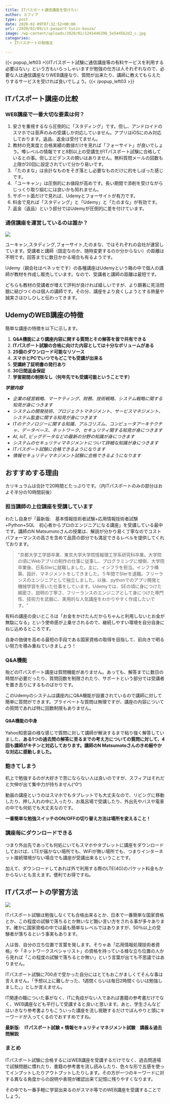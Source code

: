 ```yaml
---
title: ITパスポート通信講座を受けたい
author: スフィア
type: post
date: 2020-02-09T07:32:52+00:00
url: /2020/02/09/it-pasport-tusin-kouza/
image: /wp-content/uploads/2020/02/1241446296_5e5445b2d2_c.jpg
categories:
  - ITパスポートの勉強法

---
```

{{< popup_left03 >}}ITパスポート試験に通信講座等の有料サービスを利用する必要はない」という方もいらっしゃいますが勉強の仕方は人それぞれなので、必要な人は通信講座なりWEB講座なり、質問が出来たり、講師に教えてもらえたりするサービスを受ければ良いでしょう。{{< /popup_left03 >}}

## ITパスポート講座の比較

### WEB講座で一番大切な要素は何？

  1. 安さを重視するなら圧倒的に「スタディング」です。但し、アンドロイドのスマホでは音声のみの受講しか対応していません。アプリはiOSにのみ対応しております。返品、返金は受付てません。
  2. 教材の充実度と合格実績の数値だけを見れば「フォーサイト」が良いでしょう。噂レベルの情報ですと8割以上の受講生がITパスポート試験に合格しているとの事。但しエビデンスの類いはありません。無料質問メールの回数も上限が20回に設定されていて分かり易いです。
  3. 「たのまな」は余計なものをそぎ落とし必要なものだけに的をしぼった感じです。
  4. 「ユーキャン」は圧倒的にお値段が高めです。長い期間で添削を受けながらじっくり取り組むには良いかも知れません。
  5. サポート面だけで見れば、Udemyとフォーサイトが有力です。
  6. 料金で見れば「スタディング」と「Udemy」と「たのまな」が有効です。
  7. 返金（返品）という部分ではUdemyが圧倒的に差を付けています。

### 通信講座を運営しているのは誰か？

![](/wp-content/uploads/2020/02/man-wearing-gray-dress-shirt-and-blue-jeans-3184317-300x200.jpg)


ユーキャン,スタディング,フォーサイト,たのまな、ではそれぞれの会社が運営しています。受講者と講師（固定なのか、随時変更するのか分からない）の距離は不明です。回答までに数日かかる場合も有るようです。

Udemy（親会社はベネッセです）の各種講座はUdemyという箱の中で個人の講師が教材を作成し販売しています。なので、受講者と講師の距離は最短です。

どちらも教材の受講者が増えて評判が良ければ嬉しいですが、より顕著に死活問題に結びつくのは個人の講師です。その分、講座をより良くしようとする熱量や誠実さはひしひしと伝わってきます。

## UdemyのWEB講座の特徴

簡単な講座の特徴を以下に示します。

  1. **Q&A機能により講座内容に関する質問とその解答を皆で共有できる**
  2. **ITパスポート試験の合格に向けた内容としては十分なボリュームがある**
  3. **25個のダウンロード可能なリソース**
  4. **スマホとPCでいつでもどこでも受講が出来る**
  5. **受講終了証明書の発行あり**
  6. **30日間返金保証**
  7. **学習期間の制限なし（何年先でも受講可能ということです）**

<div class="what-you-get__title ">
  <em><strong>学習内容</strong></em>
</div>

<ul class="what-you-get__items ">
  <li class="what-you-get__item what-you-get__item--columns">
    <em><span class="udi udi-check what-you-get__icon"></span><span class="what-you-get__text">企業の経営戦略、マーケティング、財務、技術戦略、システム戦略に関する知見が身につきます</span></em>
  </li>
  <li class="what-you-get__item what-you-get__item--columns">
    <em><span class="udi udi-check what-you-get__icon"></span><span class="what-you-get__text">システムの開発技術、プロジェクトマネジメント、サービスマネジメント、システム監査に関する知見が身につきます</span></em>
  </li>
  <li class="what-you-get__item what-you-get__item--columns">
    <em><span class="udi udi-check what-you-get__icon"></span><span class="what-you-get__text">ITのテクノロジーに関する知識、アルゴリズム、コンピュータアーキテクチャ、データベース、ネットワーク、セキュリティ関する知見が身につきます</span></em>
  </li>
  <li class="what-you-get__item what-you-get__item--columns">
    <em><span class="udi udi-check what-you-get__icon"></span><span class="what-you-get__text">AI, IoT, ビッグデータなどの最新の分野の知識が身につきます</span></em>
  </li>
  <li class="what-you-get__item what-you-get__item--columns">
    <em><span class="udi udi-check what-you-get__icon"></span><span class="what-you-get__text">システムのセキュリティマネジメントについて詳細な知識が身につきます</span></em>
  </li>
  <li class="what-you-get__item what-you-get__item--columns">
    <em><span class="udi udi-check what-you-get__icon"></span><span class="what-you-get__text">ITパスポート試験に合格できるようになります</span></em>
  </li>
  <li class="what-you-get__item what-you-get__item--columns">
    <em><span class="udi udi-check what-you-get__icon"></span><span class="what-you-get__text">情報セキュリティマネジメント試験に合格できるようになります</span></em>
  </li>
</ul>

## <span id="i-2">おすすめする理由</span>

カリキュラムは合計で20時間とたっぷりです。（内ITパスポートのみの部分はおよそ半分の10時間前後）

### <span id="i-3"><strong>担当講師の上位講座を受講しています</strong></span>

わたし自身が「<span class="line-pink">最新版:　基本情報技術者試験+応用情報技術者試験+Python+SQL　初心者からプロのエンジニアになる講座」</span>を受講している最中です。講師のN Matsumotoさんの授業は、解説が分かり易く丁寧なのでコストパフォーマンスの高さを含めて品質の部分でも満足できるレベルを提供してくれております。


> "京都大学工学部卒業、東京大学大学院情報理工学系研究科卒業。大学院の頃にWebアプリの制作の仕事に従事し、プログラミングに傾倒、大学院卒業後、日系SIerに就職しました。主に、インフラを担当。インフラ構築、設計、マネジメントをしてきました。５年間でSIerを退職。フリーランスのエンジニアとして独立しました。以後、pythonでのアプリ開発と機械学習を用いた仕事をしています。Udemyでは、SEの頃に身につけた綿密さ、説明の丁寧さ、フリーランスのエンジニアとして身につけた専門性、技術力を武器に、実用的な人気講座をわかりやすく作成したいです。"



<span class="line-blue">有料の講座の良いところは「お金をかけたんだからちゃんと利用しないとお金が無駄になる」という使命感が上乗せされるので、継続しやすい環境を自分自身にねじ込めるところです。</span>

自身の価値を高める最短の手段である国家資格の取得を目指して、前向きで明るい努力を積み重ねていきましょう！

### <span id="QA">Q&A機能</span>

殆どのITパスポート講座は<span class="line-pink">質問機能がありません</span>。あっても、<span class="line-pink">解答までに数日の時間が必要</span>だったり、<span class="line-pink">質問回数を制限</span>されたり、サポートという部分では<span class="line-yellow">受講者を置き去りにするものばかり</span>です。

このUdemyのシステムは講座内にQ&A機能が設置されているので講師に対して簡単に質問ができます。プライベートな質問は無理ですが、講座の内容についての質問であれば特に回数制限もありません。

#### <span id="QA-2">Q&A機能の中身</span>

Yahoo知恵袋の様な感じで質問に対して講師が解決するまで粘り強く解答していました。**<span class="red">ある1つの過去問の解答に至るまでの考え方についての質問に対して、4回も講師がキチンと対応しております。講師のN Matsumotoさんのきめ細やかな対応に感動しました。</span>**

### <span id="i-4">飽きてしまう</span>

机上で勉強するのが大好きで苦にならない人は良いのですが、スフィアはそれだと欠伸が出て集中力が持ちません(^0^)

動画の講座というのはスマホでもタブレットでも大丈夫なので、リビングに移動したり、押し入れの中に入ったり、お風呂場で受講したり、外出先やバスや電車の中でも何処でも大丈夫なのです。

**一番簡単な勉強スイッチのON/OFFの切り替え方法は場所を変えること！**

### <span id="i-5">講座毎にダウンロードできる</span>

つまり外出先であっても何処にいてもスマホやタブレットに講座をダウンロードしておけば、LTEが届かない場所でも、WiFiが無い場所でも、つまり<span class="line-yellow">インターネット接続環境がない場合でも講座が受講出来る</span>ということです。

加えて、ダウンロードしてあれば外で利用する際のLTE(4G)のパケット料金もかからないとも言えます。便利でお得ですね。

## <span id="IT-2">ITパスポートの学習方法</span>

![](/wp-content/uploads/2020/02/women-wearing-white-long-sleeved-collared-shirt-holding-1037915-300x200.jpg)

ITパスポート試験は勉強しなくても合格出来るとか、日本で一番簡単な国家資格とか、この程度の試験で落ちるとか無いなど酷い言い方をされる事が多々あります。確かに国家資格の中では最も簡単なレベルではありますが、50％以上の受験者が落ちるという事実もあります。

人は皆、自分の立ち位置で言葉を発します。そりゃあ「応用情報処理技術者資格」や「ネットワークスペシャリスト」の資格を持っている様な立ち位置の人から見れば「この程度の試験で落ちるとか無い」という言葉が出ても不思議ではありません。

ITパスポート試験に700点で受かった自分にはとてもおこがましくてそんな事は言えません。「予想以上に難しかった、1週間くらいは毎日2時間くらいは勉強しました。」としか言えません。

IT関連の職についた事がなく、ITに免疫がない人であれば書籍の参考書だけでなく、WEB講座なども平行して受講すると良いと思います。あと、学生さんなどはいきなり参考書よりもこういった講座を流し視聴するだけでぼんやりと頭にキーワードが入ってくるのでおすすめですね。

<span class="a8ad 3b2TV26-g7-rPYFM6F"></span><script type="text/javascript" src="//statics.a8.net/ad/ad.js"></script><script type="text/javascript">a8adscript('body').showAd({"req": {"mat":"2ZH6XJ+E4HK0A+3L4M+BWGDT","alt":"商品リンク","id":"3b2TV26-g7-rPYFM6F"},"goods": {"ejp":"h"+"ttps://www.udemy.com/course/it-it-sf/","imu":"h"+"ttps://i.udemycdn.com/course/240x135/2508650_374e_8.jpg"}});</script>
<strong>最新版:　ITパスポート試験 + 情報セキュリティマネジメント試験　講義＆過去問解説</strong>

### <span id="i-6">まとめ</span>

ITパスポート試験に合格するにはWEB講座を受講するだけでなく、過去問道場で試験問題に慣れたり、書籍の参考書を流し読みしたり、色々な形で五感を使ってインプットしたりアウトプットしたりします。その方が一つのキーワードに対する異なる角度からの説明や表現が確認出来て記憶に残りやすくなります。

その中でも一番手軽に学習出来るのがスマホ等でのWEB講座を受講することでしょう。